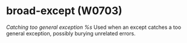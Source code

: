 # broad-except (W0703)
*Catching too general exception %s* Used when an except catches a too
general exception, possibly burying unrelated errors.

